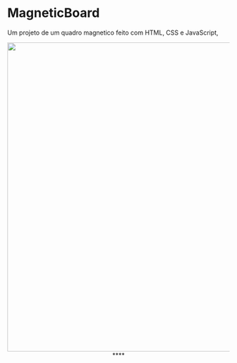 ﻿# MagneticBoard

Um projeto de um quadro magnetico feito com HTML, CSS e JavaScript, 

<div align="center">
<img src="https://github.com/DevOfInfinity/Quadro_Desenho/assets/103498383/e3ebcf90-f440-4160-a434-98a6d8e0a8cb.png" width="700px" />
****
  </div>
